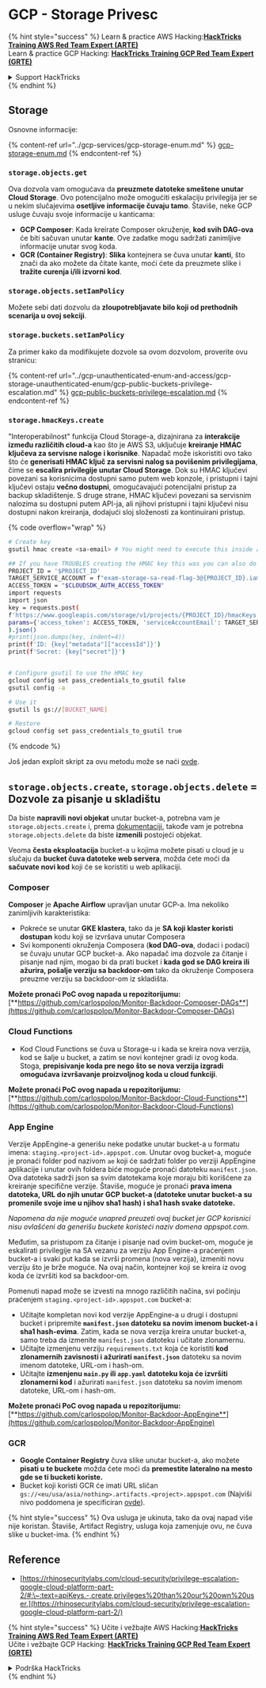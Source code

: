 # GCP - Storage Privesc

{% hint style="success" %}
Learn & practice AWS Hacking:<img src="../../../.gitbook/assets/image (1).png" alt="" data-size="line">[**HackTricks Training AWS Red Team Expert (ARTE)**](https://training.hacktricks.xyz/courses/arte)<img src="../../../.gitbook/assets/image (1).png" alt="" data-size="line">\
Learn & practice GCP Hacking: <img src="../../../.gitbook/assets/image (2).png" alt="" data-size="line">[**HackTricks Training GCP Red Team Expert (GRTE)**<img src="../../../.gitbook/assets/image (2).png" alt="" data-size="line">](https://training.hacktricks.xyz/courses/grte)

<details>

<summary>Support HackTricks</summary>

* Check the [**subscription plans**](https://github.com/sponsors/carlospolop)!
* **Join the** 💬 [**Discord group**](https://discord.gg/hRep4RUj7f) or the [**telegram group**](https://t.me/peass) or **follow** us on **Twitter** 🐦 [**@hacktricks\_live**](https://twitter.com/hacktricks\_live)**.**
* **Share hacking tricks by submitting PRs to the** [**HackTricks**](https://github.com/carlospolop/hacktricks) and [**HackTricks Cloud**](https://github.com/carlospolop/hacktricks-cloud) github repos.

</details>
{% endhint %}

## Storage

Osnovne informacije:

{% content-ref url="../gcp-services/gcp-storage-enum.md" %}
[gcp-storage-enum.md](../gcp-services/gcp-storage-enum.md)
{% endcontent-ref %}

### `storage.objects.get`

Ova dozvola vam omogućava da **preuzmete datoteke smeštene unutar Cloud Storage**. Ovo potencijalno može omogućiti eskalaciju privilegija jer se u nekim slučajevima **osetljive informacije čuvaju tamo**. Štaviše, neke GCP usluge čuvaju svoje informacije u kanticama:

* **GCP Composer**: Kada kreirate Composer okruženje, **kod svih DAG-ova** će biti sačuvan unutar **kante**. Ove zadatke mogu sadržati zanimljive informacije unutar svog koda.
* **GCR (Container Registry)**: **Slika** kontejnera se čuva unutar **kanti**, što znači da ako možete da čitate kante, moći ćete da preuzmete slike i **tražite curenja i/ili izvorni kod**.

### `storage.objects.setIamPolicy`

Možete sebi dati dozvolu da **zloupotrebljavate bilo koji od prethodnih scenarija u ovoj sekciji**.

### **`storage.buckets.setIamPolicy`**

Za primer kako da modifikujete dozvole sa ovom dozvolom, proverite ovu stranicu:

{% content-ref url="../gcp-unauthenticated-enum-and-access/gcp-storage-unauthenticated-enum/gcp-public-buckets-privilege-escalation.md" %}
[gcp-public-buckets-privilege-escalation.md](../gcp-unauthenticated-enum-and-access/gcp-storage-unauthenticated-enum/gcp-public-buckets-privilege-escalation.md)
{% endcontent-ref %}

### `storage.hmacKeys.create`

"Interoperabilnost" funkcija Cloud Storage-a, dizajnirana za **interakcije između različitih cloud-a** kao što je AWS S3, uključuje **kreiranje HMAC ključeva za servisne naloge i korisnike**. Napadač može iskoristiti ovo tako što će **generisati HMAC ključ za servisni nalog sa povišenim privilegijama**, čime se **escalira privilegije unutar Cloud Storage**. Dok su HMAC ključevi povezani sa korisnicima dostupni samo putem web konzole, i pristupni i tajni ključevi ostaju **večno dostupni**, omogućavajući potencijalni pristup za backup skladištenje. S druge strane, HMAC ključevi povezani sa servisnim nalozima su dostupni putem API-ja, ali njihovi pristupni i tajni ključevi nisu dostupni nakon kreiranja, dodajući sloj složenosti za kontinuirani pristup.

{% code overflow="wrap" %}
```bash
# Create key
gsutil hmac create <sa-email> # You might need to execute this inside a VM instance

## If you have TROUBLES creating the HMAC key this was you can also do it contacting the API directly:
PROJECT_ID = '$PROJECT_ID'
TARGET_SERVICE_ACCOUNT = f"exam-storage-sa-read-flag-3@{PROJECT_ID}.iam.gserviceaccount.com"
ACCESS_TOKEN = "$CLOUDSDK_AUTH_ACCESS_TOKEN"
import requests
import json
key = requests.post(
f'https://www.googleapis.com/storage/v1/projects/{PROJECT_ID}/hmacKeys',
params={'access_token': ACCESS_TOKEN, 'serviceAccountEmail': TARGET_SERVICE_ACCOUNT}
).json()
#print(json.dumps(key, indent=4))
print(f'ID: {key["metadata"]["accessId"]}')
print(f'Secret: {key["secret"]}')


# Configure gsutil to use the HMAC key
gcloud config set pass_credentials_to_gsutil false
gsutil config -a

# Use it
gsutil ls gs://[BUCKET_NAME]

# Restore
gcloud config set pass_credentials_to_gsutil true
```
{% endcode %}

Još jedan exploit skript za ovu metodu može se naći [ovde](https://github.com/RhinoSecurityLabs/GCP-IAM-Privilege-Escalation/blob/master/ExploitScripts/storage.hmacKeys.create.py).

## `storage.objects.create`, `storage.objects.delete` = Dozvole za pisanje u skladištu

Da biste **napravili novi objekat** unutar bucket-a, potrebna vam je `storage.objects.create` i, prema [dokumentaciji](https://cloud.google.com/storage/docs/access-control/iam-permissions#object\_permissions), takođe vam je potrebna `storage.objects.delete` da biste **izmenili** postojeći objekat.

Veoma **česta eksploatacija** bucket-a u kojima možete pisati u cloud je u slučaju da **bucket čuva datoteke web servera**, možda ćete moći da **sačuvate novi kod** koji će se koristiti u web aplikaciji.

### Composer

**Composer** je **Apache Airflow** upravljan unutar GCP-a. Ima nekoliko zanimljivih karakteristika:

* Pokreće se unutar **GKE klastera**, tako da je **SA koji klaster koristi dostupan** kodu koji se izvršava unutar Composera
* Svi komponenti okruženja Composera (**kod DAG-ova**, dodaci i podaci) se čuvaju unutar GCP bucket-a. Ako napadač ima dozvole za čitanje i pisanje nad njim, mogao bi da prati bucket i **kada god se DAG kreira ili ažurira, pošalje verziju sa backdoor-om** tako da okruženje Composera preuzme verziju sa backdoor-om iz skladišta.

**Možete pronaći PoC ovog napada u repozitorijumu:** [**https://github.com/carlospolop/Monitor-Backdoor-Composer-DAGs**](https://github.com/carlospolop/Monitor-Backdoor-Composer-DAGs)

### Cloud Functions

* Kod Cloud Functions se čuva u Storage-u i kada se kreira nova verzija, kod se šalje u bucket, a zatim se novi kontejner gradi iz ovog koda. Stoga, **prepisivanje koda pre nego što se nova verzija izgradi omogućava izvršavanje proizvoljnog koda u cloud funkciji**.

**Možete pronaći PoC ovog napada u repozitorijumu:** [**https://github.com/carlospolop/Monitor-Backdoor-Cloud-Functions**](https://github.com/carlospolop/Monitor-Backdoor-Cloud-Functions)

### App Engine

Verzije AppEngine-a generišu neke podatke unutar bucket-a u formatu imena: `staging.<project-id>.appspot.com`. Unutar ovog bucket-a, moguće je pronaći folder pod nazivom `ae` koji će sadržati folder po verziji AppEngine aplikacije i unutar ovih foldera biće moguće pronaći datoteku `manifest.json`. Ova datoteka sadrži json sa svim datotekama koje moraju biti korišćene za kreiranje specifične verzije. Štaviše, moguće je pronaći **prava imena datoteka, URL do njih unutar GCP bucket-a (datoteke unutar bucket-a su promenile svoje ime u njihov sha1 hash) i sha1 hash svake datoteke.**

_Napomena da nije moguće unapred preuzeti ovaj bucket jer GCP korisnici nisu ovlašćeni da generišu buckete koristeći naziv domena appspot.com._

Međutim, sa pristupom za čitanje i pisanje nad ovim bucket-om, moguće je eskalirati privilegije na SA vezanu za verziju App Engine-a praćenjem bucket-a i svaki put kada se izvrši promena (nova verzija), izmeniti novu verziju što je brže moguće. Na ovaj način, kontejner koji se kreira iz ovog koda će izvršiti kod sa backdoor-om.

Pomenuti napad može se izvesti na mnogo različitih načina, svi počinju praćenjem `staging.<project-id>.appspot.com` bucket-a:

* Učitajte kompletan novi kod verzije AppEngine-a u drugi i dostupni bucket i pripremite **`manifest.json` datoteku sa novim imenom bucket-a i sha1 hash-evima**. Zatim, kada se nova verzija kreira unutar bucket-a, samo treba da izmenite `manifest.json` datoteku i učitate zlonamernu.
* Učitajte izmenjenu verziju `requirements.txt` koja će koristiti **kod zlonamernih zavisnosti i ažurirati `manifest.json`** datoteku sa novim imenom datoteke, URL-om i hash-om.
* Učitajte **izmenjenu `main.py` ili `app.yaml` datoteku koja će izvršiti zlonamerni kod** i ažurirati `manifest.json` datoteku sa novim imenom datoteke, URL-om i hash-om.

**Možete pronaći PoC ovog napada u repozitorijumu:** [**https://github.com/carlospolop/Monitor-Backdoor-AppEngine**](https://github.com/carlospolop/Monitor-Backdoor-AppEngine)

### GCR

* **Google Container Registry** čuva slike unutar bucket-a, ako možete **pisati u te buckete** možda ćete moći da **premestite lateralno na mesto gde se ti bucketi koriste.**
* Bucket koji koristi GCR će imati URL sličan `gs://<eu/usa/asia/nothing>.artifacts.<project>.appspot.com` (Najviši nivo poddomena je specificiran [ovde](https://cloud.google.com/container-registry/docs/pushing-and-pulling)).

{% hint style="success" %}
Ova usluga je ukinuta, tako da ovaj napad više nije koristan. Štaviše, Artifact Registry, usluga koja zamenjuje ovu, ne čuva slike u bucket-ima.
{% endhint %}

## **Reference**

* [https://rhinosecuritylabs.com/cloud-security/privilege-escalation-google-cloud-platform-part-2/#:\~:text=apiKeys.-,create,privileges%20than%20our%20own%20user.](https://rhinosecuritylabs.com/cloud-security/privilege-escalation-google-cloud-platform-part-2/)

{% hint style="success" %}
Učite i vežbajte AWS Hacking:<img src="../../../.gitbook/assets/image (1).png" alt="" data-size="line">[**HackTricks Training AWS Red Team Expert (ARTE)**](https://training.hacktricks.xyz/courses/arte)<img src="../../../.gitbook/assets/image (1).png" alt="" data-size="line">\
Učite i vežbajte GCP Hacking: <img src="../../../.gitbook/assets/image (2).png" alt="" data-size="line">[**HackTricks Training GCP Red Team Expert (GRTE)**<img src="../../../.gitbook/assets/image (2).png" alt="" data-size="line">](https://training.hacktricks.xyz/courses/grte)

<details>

<summary>Podrška HackTricks</summary>

* Proverite [**planove pretplate**](https://github.com/sponsors/carlospolop)!
* **Pridružite se** 💬 [**Discord grupi**](https://discord.gg/hRep4RUj7f) ili [**telegram grupi**](https://t.me/peass) ili **pratite** nas na **Twitter-u** 🐦 [**@hacktricks\_live**](https://twitter.com/hacktricks\_live)**.**
* **Podelite hakerske trikove slanjem PR-ova na** [**HackTricks**](https://github.com/carlospolop/hacktricks) i [**HackTricks Cloud**](https://github.com/carlospolop/hacktricks-cloud) github repozitorijume.

</details>
{% endhint %}
